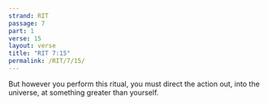 ```yaml
---
strand: RIT
passage: 7
part: 1
verse: 15
layout: verse
title: "RIT 7:15"
permalink: /RIT/7/15/
---
```

But however you perform this ritual, you must direct the action out, into the universe, at something greater than yourself.
